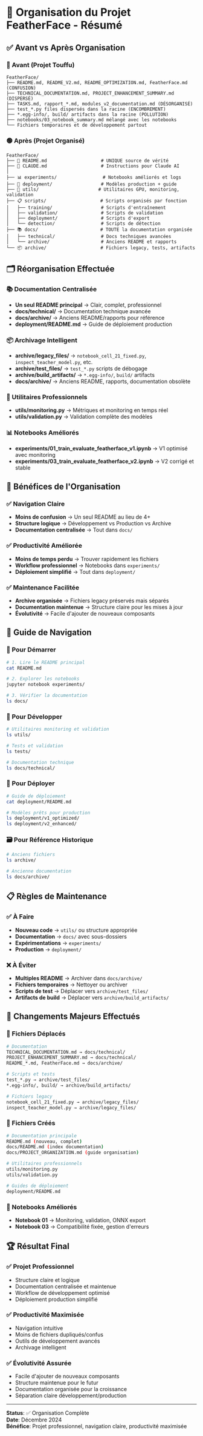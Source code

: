 # 📁 Organisation du Projet FeatherFace - Résumé

## ✅ Avant vs Après Organisation

### 🔴 Avant (Projet Touffu)
```
FeatherFace/
├── README.md, README_V2.md, README_OPTIMIZATION.md, FeatherFace.md (CONFUSION)
├── TECHNICAL_DOCUMENTATION.md, PROJECT_ENHANCEMENT_SUMMARY.md (DISPERSÉ)
├── TASKS.md, rapport_*.md, modules_v2_documentation.md (DÉSORGANISÉ)
├── test_*.py files dispersés dans la racine (ENCOMBREMENT)
├── *.egg-info/, build/ artifacts dans la racine (POLLUTION)
├── notebooks/03_notebook_summary.md mélangé avec les notebooks
└── Fichiers temporaires et de développement partout
```

### 🟢 Après (Projet Organisé)
```
FeatherFace/
├── 📖 README.md                    # UNIQUE source de vérité
├── 📄 CLAUDE.md                    # Instructions pour Claude AI
│
├── 📊 experiments/                 # Notebooks améliorés et logs
├── 🚀 deployment/                  # Modèles production + guide
├── 🔧 utils/                      # Utilitaires GPU, monitoring, validation
├── 📋 scripts/                    # Scripts organisés par fonction
│   ├── training/                  # Scripts d'entraînement
│   ├── validation/                # Scripts de validation
│   ├── deployment/                # Scripts d'export
│   └── detection/                 # Scripts de détection
├── 📚 docs/                       # TOUTE la documentation organisée
│   ├── technical/                 # Docs techniques avancées
│   └── archive/                   # Anciens README et rapports
└── 📦 archive/                    # Fichiers legacy, tests, artifacts
```

## 🗂️ Réorganisation Effectuée

### 📚 Documentation Centralisée
- **Un seul README principal** → Clair, complet, professionnel
- **docs/technical/** → Documentation technique avancée
- **docs/archive/** → Anciens README/rapports pour référence
- **deployment/README.md** → Guide de déploiement production

### 📦 Archivage Intelligent
- **archive/legacy_files/** → `notebook_cell_21_fixed.py`, `inspect_teacher_model.py`, etc.
- **archive/test_files/** → `test_*.py` scripts de débogage
- **archive/build_artifacts/** → `*.egg-info/`, `build/` artifacts
- **docs/archive/** → Anciens README, rapports, documentation obsolète

### 🔧 Utilitaires Professionnels
- **utils/monitoring.py** → Métriques et monitoring en temps réel
- **utils/validation.py** → Validation complète des modèles

### 📊 Notebooks Améliorés
- **experiments/01_train_evaluate_featherface_v1.ipynb** → V1 optimisé avec monitoring
- **experiments/03_train_evaluate_featherface_v2.ipynb** → V2 corrigé et stable

## 🎯 Bénéfices de l'Organisation

### ✅ Navigation Claire
- **Moins de confusion** → Un seul README au lieu de 4+
- **Structure logique** → Développement vs Production vs Archive
- **Documentation centralisée** → Tout dans `docs/`

### ✅ Productivité Améliorée
- **Moins de temps perdu** → Trouver rapidement les fichiers
- **Workflow professionnel** → Notebooks dans `experiments/`
- **Déploiement simplifié** → Tout dans `deployment/`

### ✅ Maintenance Facilitée
- **Archive organisée** → Fichiers legacy préservés mais séparés
- **Documentation maintenue** → Structure claire pour les mises à jour
- **Évolutivité** → Facile d'ajouter de nouveaux composants

## 🧭 Guide de Navigation

### 🚀 Pour Démarrer
```bash
# 1. Lire le README principal
cat README.md

# 2. Explorer les notebooks
jupyter notebook experiments/

# 3. Vérifier la documentation
ls docs/
```

### 🔧 Pour Développer
```bash
# Utilitaires monitoring et validation
ls utils/

# Tests et validation
ls tests/

# Documentation technique
ls docs/technical/
```

### 🚀 Pour Déployer
```bash
# Guide de déploiement
cat deployment/README.md

# Modèles prêts pour production
ls deployment/v1_optimized/
ls deployment/v2_enhanced/
```

### 🗃️ Pour Référence Historique
```bash
# Anciens fichiers
ls archive/

# Ancienne documentation
ls docs/archive/
```

## 📋 Règles de Maintenance

### ✅ À Faire
- **Nouveau code** → `utils/` ou structure appropriée
- **Documentation** → `docs/` avec sous-dossiers
- **Expérimentations** → `experiments/`
- **Production** → `deployment/`

### ❌ À Éviter
- **Multiples README** → Archiver dans `docs/archive/`
- **Fichiers temporaires** → Nettoyer ou archiver
- **Scripts de test** → Déplacer vers `archive/test_files/`
- **Artifacts de build** → Déplacer vers `archive/build_artifacts/`

## 🔄 Changements Majeurs Effectués

### 📁 Fichiers Déplacés
```bash
# Documentation
TECHNICAL_DOCUMENTATION.md → docs/technical/
PROJECT_ENHANCEMENT_SUMMARY.md → docs/technical/
README_*.md, FeatherFace.md → docs/archive/

# Scripts et tests
test_*.py → archive/test_files/
*.egg-info/, build/ → archive/build_artifacts/

# Fichiers legacy
notebook_cell_21_fixed.py → archive/legacy_files/
inspect_teacher_model.py → archive/legacy_files/
```

### 📝 Fichiers Créés
```bash
# Documentation principale
README.md (nouveau, complet)
docs/README.md (index documentation)
docs/PROJECT_ORGANIZATION.md (guide organisation)

# Utilitaires professionnels
utils/monitoring.py
utils/validation.py

# Guides de déploiement
deployment/README.md
```

### 🔧 Notebooks Améliorés
- **Notebook 01** → Monitoring, validation, ONNX export
- **Notebook 03** → Compatibilité fixée, gestion d'erreurs

## 🏆 Résultat Final

### ✅ Projet Professionnel
- Structure claire et logique
- Documentation centralisée et maintenue
- Workflow de développement optimisé
- Déploiement production simplifié

### ✅ Productivité Maximisée
- Navigation intuitive
- Moins de fichiers dupliqués/confus
- Outils de développement avancés
- Archivage intelligent

### ✅ Évolutivité Assurée
- Facile d'ajouter de nouveaux composants
- Structure maintenue pour le futur
- Documentation organisée pour la croissance
- Séparation claire développement/production

---

**Status**: ✅ Organisation Complète  
**Date**: Décembre 2024  
**Bénéfice**: Projet professionnel, navigation claire, productivité maximisée
